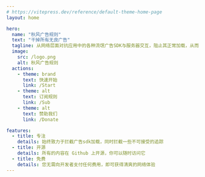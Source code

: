 ```yaml
---
# https://vitepress.dev/reference/default-theme-home-page
layout: home

hero:
  name: "秋风广告规则"
  text: "干掉所有无良广告"
  tagline: 从网络层面对抗应用中的各种流氓广告SDK与服务器交互，阻止其正常加载，从而达到去广告的目的。
  image:
    src: /logo.png
    alt: 秋风广告规则
  actions:
    - theme: brand
      text: 快速开始
      link: /Start
    - theme: alt
      text: 订阅规则
      link: /Sub
    - theme: alt
      text: 赞助我们
      link: /Donate

features:
  - title: 专注
    details: 始终致力于拦截广告sdk加载，同时拦截一些不可接受的追踪
  - title: 开源
    details: 所有的内容在 Github 上开源，你可以随时访问它
  - title: 免费
    details: 您无需向开发者支付任何费用，即可获得清爽的网络体验
---
```

